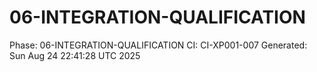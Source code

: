 # 06-INTEGRATION-QUALIFICATION
Phase: 06-INTEGRATION-QUALIFICATION
CI: CI-XP001-007
Generated: Sun Aug 24 22:41:28 UTC 2025

